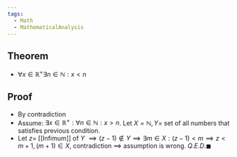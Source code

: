 ```yaml
---
tags:
  - Math
  - MathematicalAnalysis
---
```

## Theorem
- $\forall x \in\mathbb R^+ \exists n\in\mathbb N: x < n$
## Proof
- By contradiction
- Assume: $\exists x\in\mathbb R^+: \forall n\in\mathbb N: x>n$. Let $X = \mathbb N, Y =$ set of all numbers that satisfies previous condition. 
- Let $z =$ [[Infimum]] of $Y$ $\implies (z - 1) \notin Y \implies\exists m \in X: (z - 1) < m \implies z < m + 1, (m + 1) \in X,$ contradiction $\implies$ assumption is wrong. $Q.E.D. \blacksquare$